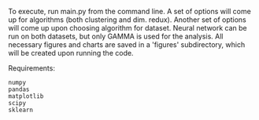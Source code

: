 To execute, run main.py from the command line. A set of options will come up for algorithms (both clustering and dim. redux).
Another set of options will come up upon choosing algorithm for dataset. Neural network can be run on both datasets, but only GAMMA is used for the analysis.
All necessary figures and charts are saved in a 'figures' subdirectory, which will be created upon running the code.

Requirements:
  
    numpy
    pandas
    matplotlib
    scipy
    sklearn
